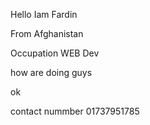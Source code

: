 Hello Iam Fardin

From Afghanistan

Occupation WEB Dev


how are doing guys


ok

contact nummber 01737951785